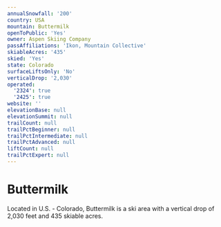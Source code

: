 ```yaml
---
annualSnowfall: '200'
country: USA
mountain: Buttermilk
openToPublic: 'Yes'
owner: Aspen Skiing Company
passAffiliations: 'Ikon, Mountain Collective'
skiableAcres: '435'
skied: 'Yes'
state: Colorado
surfaceLiftsOnly: 'No'
verticalDrop: '2,030'
operated:
  '2324': true
  '2425': true
website: ''
elevationBase: null
elevationSummit: null
trailCount: null
trailPctBeginner: null
trailPctIntermediate: null
trailPctAdvanced: null
liftCount: null
trailPctExpert: null
---
```



# Buttermilk

Located in U.S. - Colorado, Buttermilk is a ski area with a vertical drop of 2,030 feet and 435 skiable acres.
